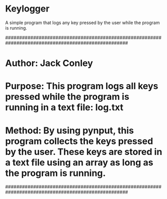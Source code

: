 # Keylogger
A simple program that logs any key pressed by the user while the program is running.

####################################################################################################
# Author: Jack Conley
#
# Purpose: This program logs all keys pressed while the program is running in a text file: log.txt
# 
# Method: By using pynput, this program collects the keys pressed by the user. These keys are stored in a text file using an array as long as the program is running.
####################################################################################################
